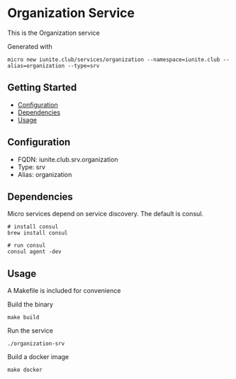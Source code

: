 # Organization Service

This is the Organization service

Generated with

```
micro new iunite.club/services/organization --namespace=iunite.club --alias=organization --type=srv
```

## Getting Started

- [Configuration](#configuration)
- [Dependencies](#dependencies)
- [Usage](#usage)

## Configuration

- FQDN: iunite.club.srv.organization
- Type: srv
- Alias: organization

## Dependencies

Micro services depend on service discovery. The default is consul.

```
# install consul
brew install consul

# run consul
consul agent -dev
```

## Usage

A Makefile is included for convenience

Build the binary

```
make build
```

Run the service
```
./organization-srv
```

Build a docker image
```
make docker
```